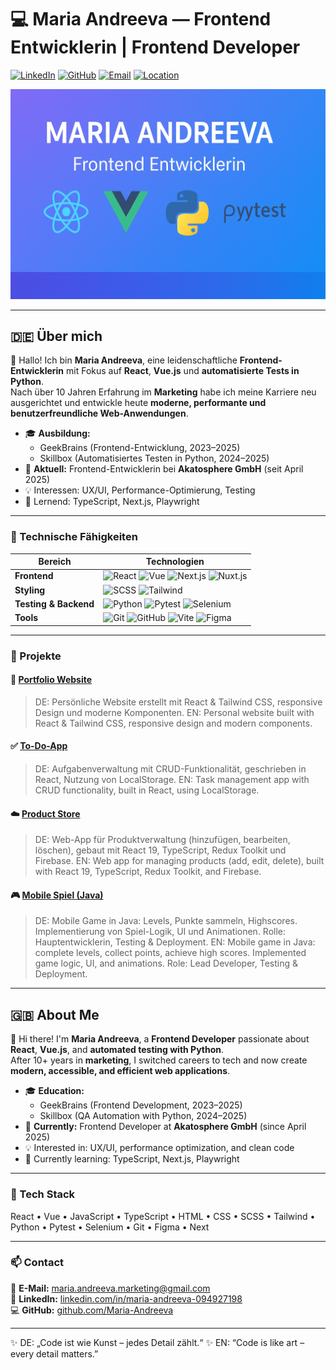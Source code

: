 
# 💻 Maria Andreeva — Frontend Entwicklerin | Frontend Developer

[![LinkedIn](https://img.shields.io/badge/LinkedIn-blue?logo=linkedin&logoColor=white)](https://www.linkedin.com/in/maria-andreeva-094927198/)
[![GitHub](https://img.shields.io/badge/GitHub-000?logo=github&logoColor=white)](https://github.com/Maria-Andreeva)
[![Email](https://img.shields.io/badge/Email-maria.andreeva.marketing%40gmail.com-red?logo=gmail&logoColor=white)](mailto:maria.andreeva.marketing@gmail.com)
[![Location](https://img.shields.io/badge/Wehr-🇩🇪-lightgrey)](#)

![Maria Andreeva Banner](./banner.png)

---

## 🇩🇪 Über mich

👋 Hallo! Ich bin **Maria Andreeva**, eine leidenschaftliche **Frontend-Entwicklerin** mit Fokus auf **React**, **Vue.js** und **automatisierte Tests in Python**.  
Nach über 10 Jahren Erfahrung im **Marketing** habe ich meine Karriere neu ausgerichtet und entwickle heute **moderne, performante und benutzerfreundliche Web-Anwendungen**.

- 🎓 **Ausbildung:**  
  - GeekBrains (Frontend-Entwicklung, 2023–2025)  
  - Skillbox (Automatisiertes Testen in Python, 2024–2025)
- 💼 **Aktuell:** Frontend-Entwicklerin bei **Akatosphere GmbH** (seit April 2025)  
- 💡 Interessen: UX/UI, Performance-Optimierung, Testing  
- 🌱 Lernend: TypeScript, Next.js, Playwright  

---

### 🧠 Technische Fähigkeiten

| Bereich | Technologien |
|----------|---------------|
| **Frontend** | ![React](https://img.shields.io/badge/-React-61DAFB?logo=react&logoColor=black) ![Vue](https://img.shields.io/badge/-Vue.js-4FC08D?logo=vue.js&logoColor=white) ![Next.js](https://img.shields.io/badge/-Next.js-000?logo=next.js) ![Nuxt.js](https://img.shields.io/badge/-Nuxt.js-00DC82?logo=nuxt.js&logoColor=white) |
| **Styling** | ![SCSS](https://img.shields.io/badge/-SCSS-CC6699?logo=sass&logoColor=white) ![Tailwind](https://img.shields.io/badge/-Tailwind_CSS-06B6D4?logo=tailwind-css&logoColor=white) |
| **Testing & Backend** | ![Python](https://img.shields.io/badge/-Python-3776AB?logo=python&logoColor=white) ![Pytest](https://img.shields.io/badge/-Pytest-0A9EDC?logo=pytest&logoColor=white) ![Selenium](https://img.shields.io/badge/-Selenium-43B02A?logo=selenium&logoColor=white) |
| **Tools** | ![Git](https://img.shields.io/badge/-Git-F05032?logo=git&logoColor=white) ![GitHub](https://img.shields.io/badge/-GitHub-181717?logo=github) ![Vite](https://img.shields.io/badge/-Vite-646CFF?logo=vite&logoColor=white) ![Figma](https://img.shields.io/badge/-Figma-F24E1E?logo=figma&logoColor=white) |

---

### 💼 Projekte

#### 🧩 [Portfolio Website](#)
> DE: Persönliche Website erstellt mit React & Tailwind CSS, responsive Design und moderne Komponenten.
> EN: Personal website built with React & Tailwind CSS, responsive design and modern components.

#### ✅ [To-Do-App](https://github.com/Maria-Andreeva/MeetingSchedulerApp)
> DE: Aufgabenverwaltung mit CRUD-Funktionalität, geschrieben in React, Nutzung von LocalStorage.
> EN: Task management app with CRUD functionality, built in React, using LocalStorage.

#### ☁️ [Product Store](https://github.com/Maria-Andreeva/Products_Store)
> DE: Web-App für Produktverwaltung (hinzufügen, bearbeiten, löschen), gebaut mit React 19, TypeScript, Redux Toolkit und Firebase.
> EN: Web app for managing products (add, edit, delete), built with React 19, TypeScript, Redux Toolkit, and Firebase.

#### 🎮 [Mobile Spiel (Java)](https://github.com/Maria-Andreeva/Java_Mobile_Game)

> DE: Mobile Game in Java: Levels, Punkte sammeln, Highscores. Implementierung von Spiel-Logik, UI und Animationen. Rolle: Hauptentwicklerin, Testing & Deployment.
> EN: Mobile game in Java: complete levels, collect points, achieve high scores. Implemented game logic, UI, and animations. Role: Lead Developer, Testing & Deployment.

---

## 🇬🇧 About Me

👋 Hi there! I'm **Maria Andreeva**, a **Frontend Developer** passionate about **React**, **Vue.js**, and **automated testing with Python**.  
After 10+ years in **marketing**, I switched careers to tech and now create **modern, accessible, and efficient web applications**.

- 🎓 **Education:**  
  - GeekBrains (Frontend Development, 2023–2025)  
  - Skillbox (QA Automation with Python, 2024–2025)
- 💼 **Currently:** Frontend Developer at **Akatosphere GmbH** (since April 2025)  
- 💡 Interested in: UX/UI, performance optimization, and clean code  
- 🌱 Currently learning: TypeScript, Next.js, Playwright  

---

### 🧠 Tech Stack

React • Vue • JavaScript • TypeScript • HTML • CSS • SCSS • Tailwind • Python • Pytest • Selenium • Git • Figma • Next

---

### 📫 Contact

📧 **E-Mail:** [maria.andreeva.marketing@gmail.com](mailto:maria.andreeva.marketing@gmail.com)  
💼 **LinkedIn:** [linkedin.com/in/maria-andreeva-094927198](https://www.linkedin.com/in/maria-andreeva-094927198/)  
💻 **GitHub:** [github.com/Maria-Andreeva](https://github.com/Maria-Andreeva)

---

✨ DE: „Code ist wie Kunst – jedes Detail zählt.“
✨ EN: “Code is like art – every detail matters.”

